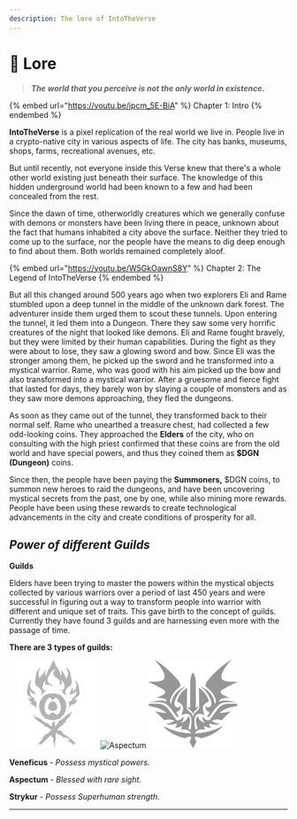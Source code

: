 ```yaml
---
description: The lore of IntoTheVerse
---
```


# 🥁 Lore

> _**The world that you perceive is not the only world in existence.**_

{% embed url="https://youtu.be/jpcm_5E-BiA" %}
Chapter 1: Intro
{% endembed %}

**IntoTheVerse** is a  pixel replication of the real world we live in. People live in a crypto-native city in various aspects of life. The city has banks, museums, shops, farms, recreational avenues, etc.

But until recently, not everyone inside this Verse knew that there's a whole other world existing just beneath their surface. The knowledge of this hidden underground world had been known to a few and had been concealed from the rest.

Since the dawn of time, otherworldly creatures which we generally confuse with demons or monsters have been living there in peace, unknown about the fact that humans inhabited a city above the surface. Neither they tried to come up to the surface, nor the people have the means to dig deep enough to find about them. Both worlds remained completely aloof.

{% embed url="https://youtu.be/W5GkOawnS8Y" %}
Chapter 2: The Legend of IntoTheVerse
{% endembed %}

But all this changed around 500 years ago when two explorers Eli and Rame stumbled upon a deep tunnel in the middle of the unknown dark forest. The adventurer inside them urged them to scout these tunnels. Upon entering the tunnel, it led them into a Dungeon. There they saw some very horrific creatures of the night that looked like demons. Eli and Rame fought bravely, but they were limited by their human capabilities. During the fight as they were about to lose, they saw a glowing sword and bow. Since Eli was the stronger among them, he picked up the sword and he transformed into a mystical warrior. Rame, who was good with his aim picked up the bow and also transformed into a mystical warrior. After a gruesome and fierce fight that lasted for days, they barely won by slaying a couple of monsters and as they saw more demons approaching, they fled the dungeons.

As soon as they came out of the tunnel, they transformed back to their normal self. Rame who unearthed a treasure chest, had collected a few odd-looking coins. They approached the **Elders** of the city, who on consulting with the high priest confirmed that these coins are from the old world and have special powers, and thus they coined them as **$DGN (Dungeon)** coins.

Since then, the people have been paying the **Summoners,** $DGN coins, to summon new heroes to raid the dungeons, and have been uncovering mystical secrets from the past, one by one, while also mining more rewards. People have been using these rewards to create technological advancements in the city and create conditions of prosperity for all.

## _Power of different Guilds_

**Guilds**

Elders have been trying to master the powers within the mystical objects collected by various warriors over a period of last 450 years and were successful in figuring out a way to transform people into warrior with different and unique set of traits. This gave birth to the concept of guilds. Currently they have found 3 guilds and are harnessing even more with the passage of time.

**There are 3 types of guilds:**

![Veneficus](<../.gitbook/assets/image (1) (1) (1).png>) ![Aspectum](<../.gitbook/assets/NicePng\_phoenix-bird-logos-png\_9436396 1.png>) ![Strykur](../.gitbook/assets/strykur.png)

**Veneficus** - _Possess mystical powers._

**Aspectum** - _Blessed with rare sight._

**Strykur** - _Possess Superhuman strength._

***

##
